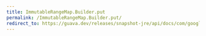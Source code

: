 ```yaml
---
title: ImmutableRangeMap.Builder.put
permalink: /ImmutableRangeMap.Builder.put/
redirect_to: https://guava.dev/releases/snapshot-jre/api/docs/com/google/common/collect/ImmutableRangeMap.Builder.html#put-com.google.common.collect.Range-V-
---
```

